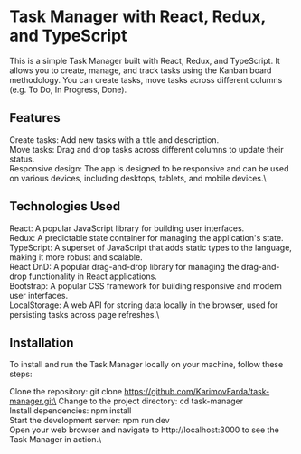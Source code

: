 # Task Manager with React, Redux, and TypeScript
This is a simple Task Manager built with React, Redux, and TypeScript. It allows you to create, manage, and track tasks using the Kanban board methodology. You can create tasks, move tasks across different columns (e.g. To Do, In Progress, Done).

## Features
Create tasks: Add new tasks with a title and description.\
Move tasks: Drag and drop tasks across different columns to update their status.\
Responsive design: The app is designed to be responsive and can be used on various devices, including desktops, tablets, and mobile devices.\
## Technologies Used
React: A popular JavaScript library for building user interfaces.\
Redux: A predictable state container for managing the application's state.\
TypeScript: A superset of JavaScript that adds static types to the language, making it more robust and scalable.\
React DnD: A popular drag-and-drop library for managing the drag-and-drop functionality in React applications.\
Bootstrap: A popular CSS framework for building responsive and modern user interfaces.\
LocalStorage: A web API for storing data locally in the browser, used for persisting tasks across page refreshes.\
## Installation
To install and run the Task Manager locally on your machine, follow these steps:

Clone the repository: git clone https://github.com/KarimovFarda/task-manager.git\
Change to the project directory: cd task-manager\
Install dependencies: npm install\
Start the development server: npm run dev\
Open your web browser and navigate to http://localhost:3000 to see the Task Manager in action.\